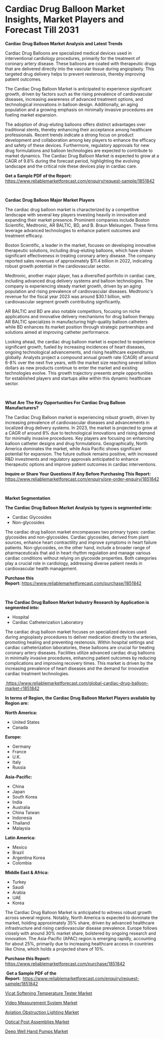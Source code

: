 <p><h1>Cardiac Drug Balloon Market Insights, Market Players and Forecast Till 2031</h1></p><p><strong>Cardiac Drug Balloon Market Analysis and Latest Trends</strong></p>
<p><p>Cardiac Drug Balloons are specialized medical devices used in interventional cardiology procedures, primarily for the treatment of coronary artery disease. These balloons are coated with therapeutic drugs that are delivered directly into the vascular tissue during angioplasty. This targeted drug delivery helps to prevent restenosis, thereby improving patient outcomes.</p><p>The Cardiac Drug Balloon Market is anticipated to experience significant growth, driven by factors such as the rising prevalence of cardiovascular diseases, increasing awareness of advanced treatment options, and technological innovations in balloon design. Additionally, an aging population and a growing emphasis on minimally invasive procedures are fueling market expansion.</p><p>The adoption of drug-eluting balloons offers distinct advantages over traditional stents, thereby enhancing their acceptance among healthcare professionals. Recent trends indicate a strong focus on product development and collaboration among key players to enhance the efficacy and safety of these devices. Furthermore, regulatory approvals for new drug formulations and balloon technologies are expected to contribute to market dynamics. The Cardiac Drug Balloon Market is expected to grow at a CAGR of 9.8% during the forecast period, highlighting the evolving landscape and the critical role these devices play in cardiac care.</p></p>
<p><strong>Get a Sample PDF of the Report:&nbsp;</strong> <a href="https://www.reliablemarketforecast.com/enquiry/request-sample/1851842?utm_campaign=1141&utm_medium=2&utm_source=Github&utm_content=ia&utm_term=19102024&utm_id=cardiac-drug-balloon">https://www.reliablemarketforecast.com/enquiry/request-sample/1851842</a></p>
<p>&nbsp;</p>
<p><strong>Cardiac Drug Balloon Major Market Players</strong></p>
<p><p>The cardiac drug balloon market is characterized by a competitive landscape with several key players investing heavily in innovation and expanding their market presence. Prominent companies include Boston Scientific, Medtronic, AR BALTIC, BD, and B. Braun Melsungen. These firms leverage advanced technologies to enhance patient outcomes and treatment efficacy.</p><p>Boston Scientific, a leader in the market, focuses on developing innovative therapeutic solutions, including drug-eluting balloons, which have shown significant effectiveness in treating coronary artery disease. The company reported sales revenues of approximately $11.4 billion in 2022, indicating robust growth potential in the cardiovascular sector.</p><p>Medtronic, another major player, has a diversified portfolio in cardiac care, including advanced drug delivery systems and balloon technologies. The company is experiencing steady market growth, driven by an aging population and rising prevalence of cardiovascular diseases. Medtronic's revenue for the fiscal year 2023 was around $30.1 billion, with cardiovascular segment growth contributing significantly.</p><p>AR BALTIC and BD are also notable competitors, focusing on niche applications and innovative delivery mechanisms for drug balloon therapy. AR BALTIC specializes in manufacturing high-quality balloon catheters while BD enhances its market position through strategic partnerships and solutions aimed at improving catheter performance.</p><p>Looking ahead, the cardiac drug balloon market is expected to experience significant growth, fueled by increasing incidences of heart diseases, ongoing technological advancements, and rising healthcare expenditures globally. Analysts project a compound annual growth rate (CAGR) of around 6-8% over the next five years, with the market size reaching several billion dollars as new products continue to enter the market and existing technologies evolve. This growth trajectory presents ample opportunities for established players and startups alike within this dynamic healthcare sector.</p></p>
<p>&nbsp;</p>
<p><strong>What Are The Key Opportunities For Cardiac Drug Balloon Manufacturers?</strong></p>
<p><p>The Cardiac Drug Balloon market is experiencing robust growth, driven by increasing prevalence of cardiovascular diseases and advancements in localized drug delivery systems. In 2023, the market is projected to grow at a CAGR of around 8% due to technological innovations and rising demand for minimally invasive procedures. Key players are focusing on enhancing balloon catheter designs and drug formulations. Geographically, North America dominates the market, while Asia Pacific shows significant potential for expansion. The future outlook remains positive, with increased R&D investments and regulatory approvals anticipated to enhance therapeutic options and improve patient outcomes in cardiac interventions.</p></p>
<p><strong>Inquire or Share Your Questions If Any Before Purchasing This Report:</strong> <a href="https://www.reliablemarketforecast.com/enquiry/pre-order-enquiry/1851842?utm_campaign=1141&utm_medium=2&utm_source=Github&utm_content=ia&utm_term=19102024&utm_id=cardiac-drug-balloon">https://www.reliablemarketforecast.com/enquiry/pre-order-enquiry/1851842</a></p>
<p>&nbsp;</p>
<p><strong>Market Segmentation</strong></p>
<p><strong>The Cardiac Drug Balloon Market Analysis by types is segmented into:</strong></p>
<p><ul><li>Cardiac Glycosides</li><li>Non-glycosides</li></ul></p>
<p><p>The cardiac drug balloon market encompasses two primary types: cardiac glycosides and non-glycosides. Cardiac glycosides, derived from plant sources, enhance heart contractility and improve symptoms in heart failure patients. Non-glycosides, on the other hand, include a broader range of pharmaceuticals that aid in heart rhythm regulation and manage various cardiac conditions without relying on glycoside properties. Both categories play a crucial role in cardiology, addressing diverse patient needs in cardiovascular health management.</p></p>
<p><strong>Purchase this Report:&nbsp;</strong><a href="https://www.reliablemarketforecast.com/purchase/1851842?utm_campaign=1141&utm_medium=2&utm_source=Github&utm_content=ia&utm_term=19102024&utm_id=cardiac-drug-balloon">https://www.reliablemarketforecast.com/purchase/1851842</a></p>
<p>&nbsp;</p>
<p><strong>The Cardiac Drug Balloon Market Industry Research by Application is segmented into:</strong></p>
<p><ul><li>Hospital</li><li>Cardiac Catheterization Laboratory</li></ul></p>
<p><p>The cardiac drug balloon market focuses on specialized devices used during angioplasty procedures to deliver medication directly to the arteries, promoting healing and preventing restenosis. Within hospital settings and cardiac catheterization laboratories, these balloons are crucial for treating coronary artery diseases. Facilities utilize advanced cardiac drug balloons in minimally invasive procedures, enhancing patient outcomes by reducing complications and improving recovery times. This market is driven by the increasing prevalence of heart diseases and the demand for innovative cardiac treatment technologies.</p></p>
<p><a href="https://www.reliablemarketforecast.com/global-cardiac-drug-balloon-market-r1851842?utm_campaign=1141&utm_medium=2&utm_source=Github&utm_content=ia&utm_term=19102024&utm_id=cardiac-drug-balloon">&nbsp;https://www.reliablemarketforecast.com/global-cardiac-drug-balloon-market-r1851842</a></p>
<p><strong>In terms of Region, the Cardiac Drug Balloon Market Players available by Region are:</strong></p>
<p>
    <p> <strong> North America: </strong>
        <ul>
            <li>United States</li>
            <li>Canada</li>
        </ul>
        </p> 
    <p> <strong> Europe: </strong>
        <ul>
            <li>Germany</li>
            <li>France</li>
            <li>U.K.</li>
            <li>Italy</li>
            <li>Russia</li>
        </ul>
        </p> 
    <p> <strong> Asia-Pacific: </strong>
        <ul>
            <li>China</li>
            <li>Japan</li>
            <li>South Korea</li>
            <li>India</li>
            <li>Australia</li>
            <li>China Taiwan</li>
            <li>Indonesia</li>
            <li>Thailand</li>
            <li>Malaysia</li>
        </ul>
        </p> 
    <p> <strong> Latin America: </strong>
        <ul>
            <li>Mexico</li>
            <li>Brazil</li>
            <li>Argentina Korea</li>
            <li>Colombia</li>
        </ul>
        </p> 
    <p> <strong> Middle East & Africa: </strong>
        <ul>
            <li>Turkey</li>
            <li>Saudi</li>
            <li>Arabia</li>
            <li>UAE</li>
            <li>Korea</li>
        </ul>
    </p>
    </p>
<p><p>The Cardiac Drug Balloon Market is anticipated to witness robust growth across several regions. Notably, North America is expected to dominate the market, holding approximately 35% share, driven by advanced healthcare infrastructure and rising cardiovascular disease prevalence. Europe follows closely with around 30% market share, bolstered by ongoing research and innovation. The Asia-Pacific (APAC) region is emerging rapidly, accounting for about 25%, primarily due to increasing healthcare access in countries like China, which holds a projected share of 10%.</p></p>
<p><strong>Purchase this Report: </strong><a href="https://www.reliablemarketforecast.com/purchase/1851842?utm_campaign=1141&utm_medium=2&utm_source=Github&utm_content=ia&utm_term=19102024&utm_id=cardiac-drug-balloon">https://www.reliablemarketforecast.com/purchase/1851842</a></p>
<p>&nbsp;<strong>Get a Sample PDF of the Report:&nbsp;&nbsp;</strong><a href="https://www.reliablemarketforecast.com/enquiry/request-sample/1851842?utm_campaign=1141&utm_medium=2&utm_source=Github&utm_content=ia&utm_term=19102024&utm_id=cardiac-drug-balloon">https://www.reliablemarketforecast.com/enquiry/request-sample/1851842</a></p>
<p><strong></strong></p>
<p><p><a href="https://www.linkedin.com/pulse/vicat-softening-temperature-tester-market-size-share-growth-analysis-exnje?utm_campaign=1141&utm_medium=2&utm_source=Github&utm_content=ia&utm_term=19102024&utm_id=cardiac-drug-balloon">Vicat Softening Temperature Tester Market</a></p><p><a href="https://www.linkedin.com/pulse/exploring-video-measurement-system-market-strategic-insights-growth-krw6e?utm_campaign=1141&utm_medium=2&utm_source=Github&utm_content=ia&utm_term=19102024&utm_id=cardiac-drug-balloon">Video Measurement System Market</a></p><p><a href="https://github.com/lmorisekv5e/Market-Research-Report-List-1/blob/main/aviation-obstruction-lighting-market.md?utm_campaign=1141&utm_medium=2&utm_source=Github&utm_content=ia&utm_term=19102024&utm_id=cardiac-drug-balloon">Aviation Obstruction Lighting Market</a></p><p><a href="https://issuu.com/reportprime-2/docs/optical-post-assemblies-market-size_ecaea4c551d61b?utm_campaign=1141&utm_medium=2&utm_source=Github&utm_content=ia&utm_term=19102024&utm_id=cardiac-drug-balloon">Optical Post Assemblies Market</a></p><p><a href="https://issuu.com/reportprime-2/docs/deep-well-hand-pumps-market-size-20_58d2a160751dac?utm_campaign=1141&utm_medium=2&utm_source=Github&utm_content=ia&utm_term=19102024&utm_id=cardiac-drug-balloon">Deep Well Hand Pumps Market</a></p></p>